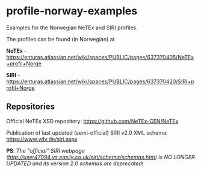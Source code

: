 # profile-norway-examples

Examples for the Norwegian NeTEx and SIRI profiles.

The profiles can be found (in Norwegian) at 

**NeTEx** - https://enturas.atlassian.net/wiki/spaces/PUBLIC/pages/637370405/NeTEx+profil+Norge

**SIRI** - https://enturas.atlassian.net/wiki/spaces/PUBLIC/pages/637370420/SIRI+profil+Norge

## Repositories ##
Official NeTEx XSD repository:
https://github.com/NeTEx-CEN/NeTEx

Publication of last updated (semi-official) SIRI v2.0 XML schema:
https://www.vdv.de/siri.aspx

**PS**: _The "official" SIRI webpage (http://user47094.vs.easily.co.uk/siri/schema/schemas.htm) is NO LONGER UPDATED and its version 2.0 schemas are deprecated!_
